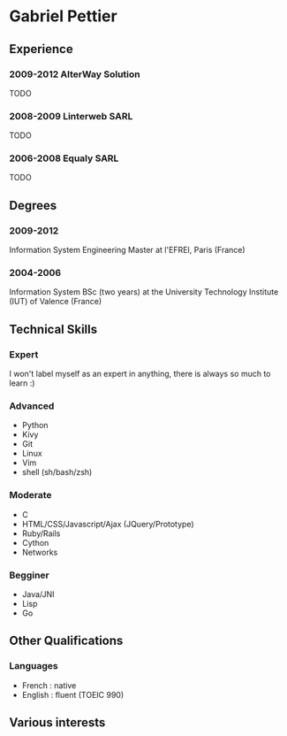 # Gabriel Pettier

## Experience

### 2009-2012 AlterWay Solution

TODO


### 2008-2009 Linterweb SARL

TODO


### 2006-2008 Equaly SARL

TODO


## Degrees


### 2009-2012

Information System Engineering Master at l'EFREI, Paris (France)


### 2004-2006

Information System BSc (two years) at the University Technology Institute (IUT) of Valence (France)


## Technical Skills

### Expert

I won't label myself as an expert in anything, there is always so much to learn :)


### Advanced

- Python
- Kivy
- Git
- Linux
- Vim
- shell (sh/bash/zsh)


### Moderate

- C
- HTML/CSS/Javascript/Ajax (JQuery/Prototype)
- Ruby/Rails
- Cython
- Networks


### Begginer

- Java/JNI
- Lisp
- Go


## Other Qualifications

### Languages

- French : native
- English : fluent (TOEIC 990)


## Various interests


